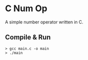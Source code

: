 # C Num Op

A simple number operator written in C.

## Compile & Run

```
> gcc main.c -o main
> ./main
```
